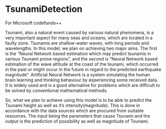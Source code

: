 # TsunamiDetection
For Microsoft codefundo++

Tsunami, also a natural event caused by various natural phenomena, is a very important aspect for many seas and oceans, which are located in a faulty zone. Tsunamis are shallow-water waves, with long periods and wavelengths. In this model, we plan on achieving two major aims. The first is the “Neural Network based estimation which may predict tsunamis in various Tsunami prone regions”, and the second is “Neural Network based estimation of the wave altitude at the coast of the tsunami, which occurred in the past or might occur in the future in regard to the predicted earthquake magnitude”. Artificial Neural Network is a system simulating the human brain learning and thinking behaviour by experiencing some received data. It is widely used and is a good alternative for problems which are difficult to be solved by conventional mathematical methods.

So, what we plan to achieve using this model is to be able to predict the Tsunami height as well as it’s intensity(magnitude). This is done in accordance with the data sources which are procured from suitable resources. The input being the parameters that cause Tsunami and the output is the prediction of possibility as well as magnitude of Tsunami.
